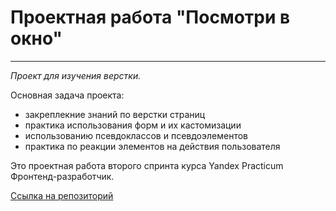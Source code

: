 # Проектная работа "Посмотри в окно"

_____

*Проект для изучения верстки.*

Основная задача проекта: 
* закреплекние знаний по верстки страниц
* практика использования форм и их кастомизации
* использованию псевдоклассов и псевдоэлементов
* практика по реакции элементов на действия пользователя

Это проектная работа второго спринта курса 
Yandex Practicum Фронтенд-разработчик.

[Ссылка на репозиторий](https://github.com/Southvvest/posmotri_v_okno)

